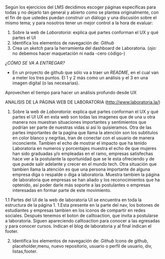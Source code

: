 Según los ejercicios del LMS decidimos escoger páginas específicas para todas y no dejarlo tan general y abierto como se plantea originalmente, con el fin de que ustedes puedan construir un diálogo y una discusión sobre el mismo tema; y para nosotros tener un mejor control a la hora de evaluar:
1. Sobre la web de *Laboratoria*: explica qué partes conforman el UX y qué partes el UI
2. Identifica los elementos de navegación de: *Github*
3. Crea un *sketch* para la herramienta del dashboard de Laboratoria.
    (_ojo:_ no debemos hacer maquetación ni nada -cero código-)

*¿CÓMO SE VA A ENTREGAR?*
- En un proyecto de github que sólo va a traer un _README_, en el cual van a meter los tres puntos. El 1 y 2 más como un análisis y el 3 en una imagen digital (o las necesarias).

Aprovechen el tiempo para hacer un análisis profundo desde UX





ANALISIS DE LA PÁGINA WEB DE LABORATORIA
(http://www.laboratoria.la/)
1. Sobre la web de *Laboratoria*: explica qué partes conforman el UX y qué partes el UI
UX en esta web son todas las imagenes que de una u otra manera nos muestran situaciones importantes y sentimientos que podrían ser parte de nuestras vidas si así lo quisieramos.
Otra de las partes importantes de la pagína que llama la atención son los subtitulos en color blanco y negritas, tran de conectar con el usuario de manera inconciente.
Tambien el echo de mostrar el impacto que ha tenido Laboratoria en numeros y porcentajes muestra el echo de que mujeres han sido graduadas y/o empleadas en el ramo, empresas satisfechas hace ver a la postulante la oportunidad  que se le esta ofreciendo y de que puede salir adelante y crecer en el mundo tech.
Otra situación que tambien llama la atención es que una persona importante de alguna empresa diga o respalde o diga a laboratoria.
Muestra tambien la página de laboratoria que empresas se han aliado y los reconocimientos que ha optenido, así poder darle más soporte a las postulantes o empresas interesadas en formar parte de este movimiento.

1.1 Partes del UI de la web de laboratoria
UI se encuentra en toda la estructura de la página
1.
1.Esta presente en la parte del nav, los botones de estudiantes y empresas
tambien en los iconos de compartir en redes sociales.
Después tenemos el boton de calltoaction, que invita a postularse a laboratoria.
Siguen apareciendo calltoaction para conocer a las egresadas y para conocer cursos.
Indican el blog de laboratoria y al final indican el footer.

2. Identifica los elementos de navegación de: *Github*
Icono de github, placeholder,menu, nuevo repositorio, usuario o perfil de usuario,
div, listas,footer.




